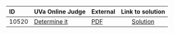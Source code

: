 | ID | UVa Online Judge | External | Link to solution |
|:---|:---|:---|:---:|
| 10520 | [Determine it](https://onlinejudge.org/index.php?option=com_onlinejudge&Itemid=8&category=655&page=show_problem&problem=1461) | [PDF](https://onlinejudge.org/external/105/10520.pdf) | [Solution](https%3A//github.com/versenyi98/programming-contests/tree/master/UVa%20Online%20Judge/10520%2520-%2520Determine%2520it)|
